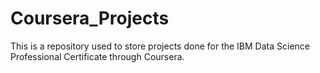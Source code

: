 # Coursera_Projects
This is a repository used to store projects done for the IBM Data Science Professional Certificate through Coursera. 
